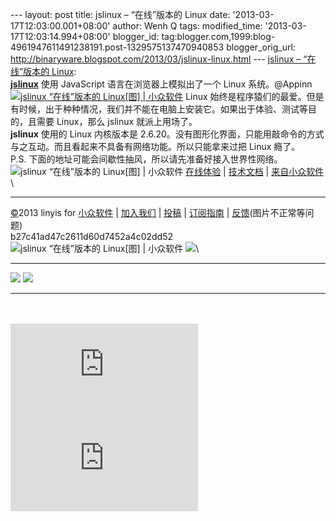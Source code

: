 --- layout: post title: jslinux – “在线”版本的 Linux date:
'2013-03-17T12:03:00.001+08:00' author: Wenh Q tags: modified\_time:
'2013-03-17T12:03:14.994+08:00' blogger\_id:
tag:blogger.com,1999:blog-4961947611491238191.post-1329575137470940853
blogger\_orig\_url:
http://binaryware.blogspot.com/2013/03/jslinux-linux.html --- [jslinux –
“在线”版本的 Linux](http://www.appinn.com/jslinux/): \
[**jslinux**](http://www.appinn.com/jslinux/) 使用 JavaScript
语言在浏览器上模拟出了一个 Linux 系统。@Appinn\
[![jslinux “在线”版本的 Linux[图] |
小众软件](http://img3.appinn.com/images/201302/jslinux_0.jpg/o "jslinux “在线”版本的 Linux[图] | 小众软件")](http://www.appinn.com/jslinux/)
Linux
始终是程序猿们的最爱。但是有时候，出于种种情况，我们并不能在电脑上安装它。如果出于体验、测试等目的，且需要
Linux，那么 jslinux 就派上用场了。\
**jslinux** 使用的 Linux 内核版本是
2.6.20。没有图形化界面，只能用敲命令的方式与之互动。而且看起来不具备有网络功能。所以只能拿来过把
Linux 瘾了。\
P.S. 下面的地址可能会间歇性抽风，所以请先准备好接入世界性网络。\
![jslinux “在线”版本的 Linux[图] |
小众软件](http://www.appinn.com/wp-content/down.gif "点击右侧的链接下载本软件")
[在线体验](http://bellard.org/jslinux/) |
[技术文档](http://bellard.org/jslinux/tech) |
[来自小众软件](http://appinn.com/)\

* * * * *

[©](http://www.appinn.com/copyright/?utm_source=feeds&utm_medium=copyright&utm_campaign=feeds "版权声明")2013
linyis for
[小众软件](http://www.appinn.com/?utm_source=feeds&utm_medium=appinn&utm_campaign=feeds "本文来自小众软件")
|
[加入我们](http://www.appinn.com/join-us/?utm_source=feeds&utm_medium=joinus&utm_campaign=feeds "加入小众软件")
|
[投稿](http://www.appinn.com/contribute/?utm_source=feeds&utm_medium=contribute&utm_campaign=feeds "给小众软件投稿")
|
[订阅指南](http://www.appinn.com/feeds-subscribe/?utm_source=feeds&utm_medium=feedsubscribe&utm_campaign=feeds "可以分类订阅小众，Windows/MAC/游戏")
| [反馈](http://appinn.wufoo.com/forms/eccae-aeeae/)(图片不正常等问题)\
b27c41ad47c2611d60d7452a4c02dd52\
![jslinux “在线”版本的 Linux[图] |
小众软件](http://s33.sitemeter.com/meter.asp?site=s33appinn "jslinux “在线”版本的 Linux[图] | 小众软件")
![](http://appinn.feedsportal.com/c/33935/f/615575/s/2929c755/mf.gif)\
  ---------------------------------------------------------------------------------------------------------------------------------------------------------------------------------------------------------------------------------------------------------------- ---------------------------------------------------------------------------------------------------------------------------------------------------------------------------------------------------------------------------------------------------
  [![](http://res3.feedsportal.com/images/emailthis2.gif)](http://share.feedsportal.com/viral/sendEmail.cfm?lang=en&title=jslinux+%E2%80%93+%E2%80%9C%E5%9C%A8%E7%BA%BF%E2%80%9D%E7%89%88%E6%9C%AC%E7%9A%84+Linux&link=http%3A%2F%2Fwww.appinn.com%2Fjslinux%2F)   [![](http://res3.feedsportal.com/images/bookmark.gif)](http://res.feedsportal.com/viral/bookmark.cfm?title=jslinux+%E2%80%93+%E2%80%9C%E5%9C%A8%E7%BA%BF%E2%80%9D%E7%89%88%E6%9C%AC%E7%9A%84+Linux&link=http%3A%2F%2Fwww.appinn.com%2Fjslinux%2F)
  ---------------------------------------------------------------------------------------------------------------------------------------------------------------------------------------------------------------------------------------------------------------- ---------------------------------------------------------------------------------------------------------------------------------------------------------------------------------------------------------------------------------------------------

\
\
[![](http://da.feedsportal.com/r/159490096374/u/0/f/615575/c/33935/s/2929c755/a2.img)](http://da.feedsportal.com/r/159490096374/u/0/f/615575/c/33935/s/2929c755/a2.htm)![](http://pi.feedsportal.com/r/159490096374/u/0/f/615575/c/33935/s/2929c755/a2t.img)
